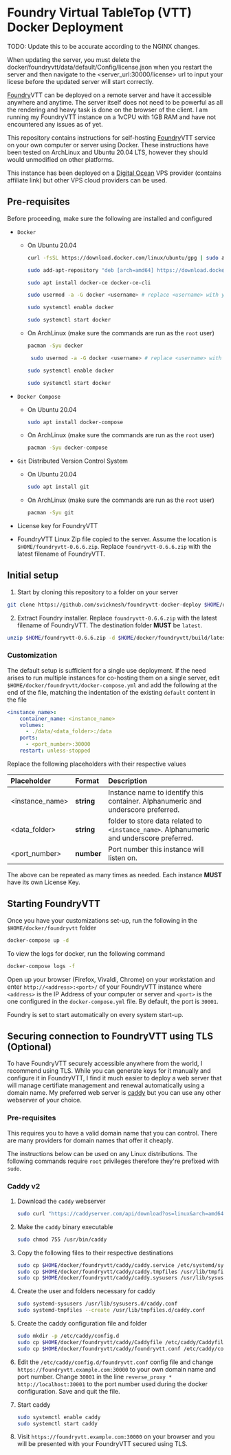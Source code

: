 # Foundry Virtual TableTop (VTT) Docker Deployment

TODO: Update this to be accurate according to the NGINX changes.

When updating the server, you must delete the docker/foundryvtt/data/default/Config/license.json when you restart the server and then navigate to the <server_url:30000/license> url to input your licese before the updated server will start correctly.

[Foundry](https://foundryvtt.com)VTT can be deployed on a remote server and have it accessible anywhere and anytime. The server itself does not need to be powerful as all the rendering and heavy task is done on the browser of the client. I am running my FoundryVTT instance on a 1vCPU with 1GB RAM and have not encountered any issues as of yet.

This repository contains instructions for self-hosting [Foundry](https://foundryvtt.com)VTT service on your own computer or server using Docker. These instructions have been tested on ArchLinux and Ubuntu 20.04 LTS, however they should would unmodified on other platforms. 

This instance has been deployed on a [Digital Ocean](https://m.do.co/c/cd25d8b32728) VPS provider (contains affiliate link) but other VPS cloud providers can be used.

## Pre-requisites

Before proceeding, make sure the following are installed and configured 

- `Docker`
    - On Ubuntu 20.04
        ```bash
        curl -fsSL https://download.docker.com/linux/ubuntu/gpg | sudo apt-key add -

        sudo add-apt-repository "deb [arch=amd64] https://download.docker.com/linux/ubuntu $(lsb_release -cs) stable"

        sudo apt install docker-ce docker-ce-cli

        sudo usermod -a -G docker <username> # replace <username> with your own username. You need to logout and login again for changes to take effect

        sudo systemctl enable docker

        sudo systemctl start docker
        ```
    - On ArchLinux (make sure the commands are run as the `root` user)
        ```bash
        pacman -Syu docker

         sudo usermod -a -G docker <username> # replace <username> with your own username. You need to logout and login again for changes to take effect

        sudo systemctl enable docker

        sudo systemctl start docker
        ```

- `Docker Compose`
    - On Ubuntu 20.04
        ```bash
        sudo apt install docker-compose
        ```
    - On ArchLinux (make sure the commands are run as the `root` user)
        ```bash
        pacman -Syu docker-compose
        ```

- `Git` Distributed Version Control System
    - On Ubuntu 20.04
        ```bash
        sudo apt install git
        ```
    - On ArchLinux (make sure the commands are run as the `root` user)
        ```bash
        pacman -Syu git
        ```

- License key for FoundryVTT

- FoundryVTT Linux Zip file copied to the server. Assume the location is `$HOME/foundryvtt-0.6.6.zip`. Replace `foundryvtt-0.6.6.zip` with the latest filename of FoundryVTT.


## Initial setup

1. Start by cloning this repository to a folder on your server
```bash
git clone https://github.com/svicknesh/foundryvtt-docker-deploy $HOME/docker/foundryvtt
```

2. Extract Foundry installer. Replace `foundryvtt-0.6.6.zip` with the latest filename of FoundryVTT. The destination folder **MUST** be `latest`.
```bash
unzip $HOME/foundryvtt-0.6.6.zip -d $HOME/docker/foundryvtt/build/latest
```

### Customization

The default setup is sufficient for a single use deployment. If the need arises to run multiple instances for co-hosting them on a single server, edit `$HOME/docker/foundryvtt/docker-compose.yml` and add the following at the end of the file, matching the indentation of the existing `default` content in the file

```yaml
<instance_name>:
    container_name: <instance_name>
    volumes:
      - ./data/<data_folder>:/data 
    ports:
      - <port_number>:30000 
    restart: unless-stopped
```

Replace the following placeholders with their respective values

Placeholder | Format | Description 
:--- | :--- | :---
<instance_name> | **string** | Instance name to identify this container. Alphanumeric and underscore preferred.
<data_folder> | **string** | folder to store data related to `<instance_name>`. Alphanumeric and underscore preferred.
<port_number> | **number** | Port number this instance will listen on.

The above can be repeated as many times as needed. Each instance **MUST** have its own License Key.


## Starting FoundryVTT

Once you have your customizations set-up, run the following in the `$HOME/docker/foundryvtt` folder
```bash
docker-compose up -d
```

To view the logs for docker, run the following command
```bash
docker-compose logs -f
```

Open up your browser (Firefox, Vivaldi, Chrome) on your workstation and enter `http://<address>:<port>/` of your FoundryVTT instance where `<address>` is the IP Address of your computer or server and `<port>` is the one configured in the `docker-compose.yml` file. By default, the port is `30001`.

Foundry is set to start automatically on every system start-up.


## Securing connection to FoundryVTT using TLS (Optional)

To have FoundryVTT securely accessible anywhere from the world, I recommend using TLS. While you can generate keys for it manually and configure it in FoundryVTT, I find it much easier to deploy a web server that will manage certifiate management and renewal automatically using a domain name. My preferred web server is [caddy](https://caddyserver.com) but you can use any other webserver of your choice.

### Pre-requisites

This requires you to have a valid domain name that you can control. There are many providers for domain names that offer it cheaply.

The instructions below can be used on any Linux distributions. The following commands require `root` privileges therefore they're prefixed with `sudo`.


### Caddy v2

1. Download the `caddy` webserver
    ```bash
    sudo curl "https://caddyserver.com/api/download?os=linux&arch=amd64&idempotency=81212248794919" -o /usr/bin/caddy
    ```

2. Make the `caddy` binary executable
    ```bash
    sudo chmod 755 /usr/bin/caddy
    ```

3. Copy the following files to their respective destinations
    ```bash
    sudo cp $HOME/docker/foundryvtt/caddy/caddy.service /etc/systemd/system/caddy.service
    sudo cp $HOME/docker/foundryvtt/caddy/caddy.tmpfiles /usr/lib/tmpfiles.d/caddy.conf
    sudo cp $HOME/docker/foundryvtt/caddy/caddy.sysusers /usr/lib/sysusers.d/caddy.conf
    ```

4. Create the user and folders necessary for caddy
    ```bash
    sudo systemd-sysusers /usr/lib/sysusers.d/caddy.conf
    sudo systemd-tmpfiles --create /usr/lib/tmpfiles.d/caddy.conf 
    ```

5. Create the caddy configuration file and folder
    ```bash
    sudo mkdir -p /etc/caddy/config.d
    sudo cp $HOME/docker/foundryvtt/caddy/Caddyfile /etc/caddy/Caddyfile
    sudo cp $HOME/docker/foundryvtt/caddy/foundryvtt.conf /etc/caddy/config.d/foundryvtt.conf
    ```

6. Edit the `/etc/caddy/config.d/foundryvtt.conf` config file and change `https://foundryvtt.example.com:30000` to your own domain name and port number. Change `30001` in the line `reverse_proxy * http://localhost:30001` to the port number used during the docker configuration. Save and quit the file.

7. Start caddy
    ```bash
    sudo systemctl enable caddy
    sudo systemctl start caddy
    ```

8. Visit `https://foundryvtt.example.com:30000` on your browser and you will be presented with your FoundryVTT secured using TLS.
